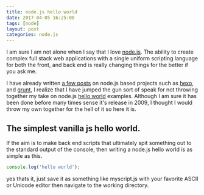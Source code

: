 ```yaml
---
title: node.js hello world
date: 2017-04-05 16:25:00
tags: [node]
layout: post
categories: node.js
---
```


I am sure I am not alone when I say that I love [node.js](https://nodejs.org/en/). The ability to create complex full stack web applications with a single uniform scripting language for both the front, and back end is really changing things for the better if you ask me. 

<!-- more -->

I have already written [a few posts](https://dustinpfister.github.io/categories/node-js/) on node.js based projects such as [hexo](https://hexo.io), and [grunt](https://gruntjs.com/), I realize that I have jumped the gun sort of speak for not throwing together my take on node.js [hello world](https://en.wikipedia.org/wiki/%22Hello,_World!%22_program) examples. Although I am sure it has been done before many times sense it's release in 2009, I thought I would throw my own together for the hell of it so here it is.

## The simplest vanilla js hello world.

If the aim is to make back end scripts that ultimately spit something out to the standard output of the console, then writing a node.js hello world is as simple as this.

```js
console.log('hello world');
```

yes thats it, just save it as something like myscript.js with your favorite ASCII or Unicode editor then navigate to the working directory.